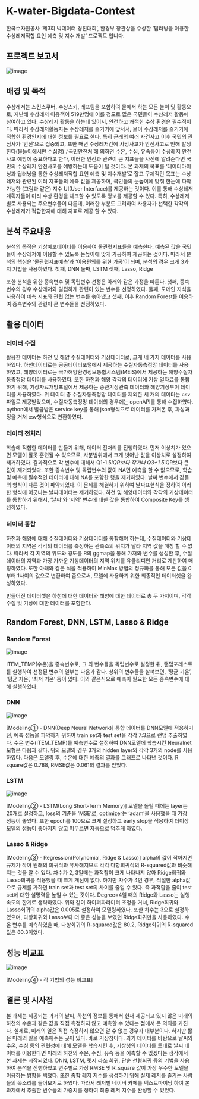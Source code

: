 # K-water-Bigdata-Contest
한국수자원공사  ‘제3회 빅데이터 경진대회’, 환경부 장관상을 수상한 ‘딥러닝을 이용한 수상레저적합 요인 예측 및 지수 개발’ 프로젝트 입니다. 


## 프로젝트 보고서
![image](https://user-images.githubusercontent.com/80387630/121210405-9c7d6a00-c8b6-11eb-88c6-6a8497ebffba.png)

## 배경 및 목적
수상레저는 스킨스쿠버, 수상스키, 레프팅을 포함하여 물에서 하는 모든 놀이 및 활동으로, 지난해 수상레저 이용객이 519만명에 이를 정도로 많은 국민들이 수상레저 활동에 참여하고 있다. 수상레저 활동을 하는데 있어서, 안전하고 쾌적한 수상 환경은 필수적이다. 따라서 수상레저활동자는 수상레저를 즐기기에 앞서서, 물이 수상레저를 즐기기에 적합한 환경인지에 대한 정보를 필요로 한다. 
 특히 근래의 여러 사건사고 이후 국민의 관심사가  ‘안전’으로 집중되고, 또한 매년 수상레저간에 사망사고가 안전사고로 인해 발생한다(물놀이에서만 수십명) .‘국민안전처’에 의하면 수온, 수심, 유속등이 수상레저 안전사고 예방에 중요하다고 한다, 이러한 안전과 관련이 큰 지표들을 사전에 알려준다면 국민의 수상레저 안전사고를 예방하는데 도움이 될 것이다.
 본 과제의 목표를 ‘데이터마이닝과 딥러닝을 통한 수상레저적합 요인 예측 및 지수개발’로 잡고 구체적인 목표는 수상레저와 관련된 여러 지표들의 예측 값을 제공하며, 국민들의 눈높이에 맞춰 한눈에 파악가능한 (그림과 같은) 지수 UI(User Interface)를 제공하는 것이다. 이를 통해 수상레저 계획자들이 미리 수상 환경을 체크할 수 있도록 정보를 제공할 수 있다. 특히, 수상레저별로 사용되는 주요변수들이 다른데, 이러한 부분도 고려하여 사용자가 선택한 각각의 수상레저가 적합한지에 대해 지표로 제공 할 수 있다.

## 분석 주요내용
분석의 목적은 기상예보데이터를 이용하여 물관련지표들을 예측한다. 예측된 값을 국민들이 수상레저에 이용할 수 있도록 눈높이에 맞게 가공하여 제공하는 것이다. 따라서 분석의 핵심은 ‘물관련지표예측’과 ‘이용편의를 위한 가공’이 되며, 분석의 경우 크게 3가지 기법을 사용하였다.
첫째, DNN
둘째, LSTM
셋째, Lasso, Ridge

또한 분석을 위한 종속변수 및 독립변수 선정은 아래와 같은 과정을 따른다.
첫째, 종속변수의 경우 수상레저와 밀접하게 관련이 있는 변수를 선정하였다.
둘째, 도메인 지식을 사용하여 예측 지표와 관련 없는 변수를 솎아냈고
셋째, 이후 Random Forest를 이용하여 종속변수와 관련이 큰 변수들을 선정하였다.

## 활용 데이터
### 데이터 수집 
활용한 데이터는 하천 및 해양 수질데이터와 기상데이터로, 크게 네 가지 데이터를 사용하였다. 하천데이터로는 공공데이터포털에서 제공하는 수질자동측정망 데이터를 사용하였고, 해양데이터로는 국가해양환경정보통합시스템(MEIS)에서 제공하는 해양수질자동측정망 데이터를 사용하였다. 또한 하천과 해양 각각의 데이터에 기상 일자료를 통합하기 위해, 기상자료개방포털에서 제공하는 종관기상관측 데이터와 해양기상부이 데이터를 사용하였다. 위 데이터 중 수질자동측정망 데이터를 제외한 세 개의 데이터는 csv파일로 제공받았으며, 수질자동측정망 데이터의 경우에는 openAPI를 통해 수집하였다. python에서 발급받은 service key를 통해 json형식으로 데이터를 가져온 후, 파싱과정을 거쳐 csv형식으로 변환하였다.
### 데이터 전처리
학습에 적합한 데이터를 만들기 위해, 데이터 전처리를 진행하였다. 먼저 이상치가 있으면 모델이 잘못 훈련될 수 있으므로, 사분범위에서 크게 벗어난 값을 이상치로 설정하여 제거하였다. 결과적으로 각 변수에 대해서 Q1-1.5*IQR보다 작거나 Q3+1.5*IQR보다 큰 값이 제거되었다. 또한 종속변수 및 독립변수의 값이 NA면 예측을 할 수 없으므로, 학습 및 예측에 필수적인 데이터에 대해 NA를 포함한 행을 제거하였다.
날짜 변수에서 값들의 형식이 다른 것이 파악되었다. 이 문제를 해결하기 위하여 날짜표현식을 정하여 이러한 형식에 어긋나는 날짜데이터는 제거하였다. 하천 및 해양데이터와 각각의 기상데이터를 통합하기 위해서, ‘날짜’와 ‘지역’ 변수에 대한 값을 통합하여 Composite Key를 생성하였다.
### 데이터 통합
하천과 해양에 대해 수질데이터와 기상데이터를 통합해야 하는데, 수질데이터와 기상데이터의 지역은 각각의 데이터를 측정하는 관측소의 위치가 달라 지역 값을 매칭 할 수 없다. 따라서 각 지역의 위도와 경도를 R의 ggmap을 통해 가져와 변수를 생성한 후, 수질데이터의 지역과 가장 가까운 기상데이터의 지역 위치를 유클리디안 거리로 계산하여 매칭하였다. 또한 아래와 같은 식을 적용하여 MinMax 방법의 정규화를 통해 모든 값을 0부터 1사이의 값으로 변환하여 줌으로써, 모델에 사용하기 위한 최종적인 데이터셋을 완성하였다. 
 
만들어진 데이터셋은 하천에 대한 데이터와 해양에 대한 데이터로 총 두 가지이며, 각각 수질 및 기상에 대한 데이터를 포함한다.

## Random Forest, DNN, LSTM, Lasso & Ridge
### Random Forest
![image](https://user-images.githubusercontent.com/80387630/121207548-57583880-c8b4-11eb-8eb2-2e9b353a15a3.png)

ITEM_TEMP(수온)을 종속변수로, 그 외 변수들을 독립변수로 설정한 뒤, 랜덤포레스트를 실행하여 선정된 변수의 일부는 다음과 같다. 상위의 변수들을 살펴보면, ‘평균 기온’, ‘평균 지온’, ‘최저 기온’ 등이 있다. 이와 같은식으로 예측이 필요한 모든 종속변수에 대해 실행하였다.
### DNN
![image](https://user-images.githubusercontent.com/80387630/121207703-76ef6100-c8b4-11eb-9569-1158b36ff878.png)

[Modeling① - DNN(Deep Neural Network)] 통합 데이터를 DNN모델에 적용하기 전, 예측 성능을 파악하기 위하여 train set과 test set을 각각 7:3으로 랜덤 추출하였다. 수온 변수(ITEM_TEMP)를 예측변수로 설정하여 DNN모델에 학습시킨 Neuralnet 모형은 다음과 같다.
위의 모델의 경우 3개의 hidden layer와 각각 3개의 node를 사용하였다. 다음은 모델링 후, 수온에 대한 예측의 결과를 그래프로 나타낸 것이다.  R square값은 0.788, RMSE값은 0.061의 결과를 얻었다.
### LSTM
![image](https://user-images.githubusercontent.com/80387630/121207946-a69e6900-c8b4-11eb-9692-392303473e96.png)

[Modeling② - LSTM(Long Short-Term Memory)]
모델을 돌릴 때에는 layer는 20개로 설정하고, loss의 기준을 ‘MSE’로, optimizer는 ‘adam’을 사용했을 때 가장 성능이 좋았다. 또한 epoch를 100으로 크게 설정하고 early stop을 적용하여 더이상 모델의 성능이 좋아지지 않고 머무르면 자동으로 멈추게 하였다.
### Lasso & Ridge
[Modeling③ - Regression(Polynomial, Ridge & Lasso)]
alpha의 값이 작아지면 규제가 작아 원래의 회귀식과 유사해지므로 각각 다항회귀식의 R-squared값과 비슷해지는 것을 알 수 있다. 차수가 2, 3일때는 과적합이 크게 나타나지 않아 Ridge회귀와 Lasso회귀를 적용했을 때 크게 개선이 없다. 하지만 차수가 4인 경우, 적절한 alpha값으로 규제를 가하면 train set과 test set의 차이를 줄일 수 있다. 즉 과적합을 줄여 test set에 대한 설명력을 높일 수 있는 것이다. Degree=4일 때의 Ridge와 Lasso는 실행속도의 한계로 생략하였다. 위와 같이 하이퍼파라미터 조정을 거쳐, Ridge회귀와 Lasso회귀의 alpha값은 0.005로 설정하여 모델링하였다. 또한 차수는 3으로 설정하였으며, 다항회귀와 Lasso보다 더 좋은 성능을 보였던 Ridge회귀만을 사용하였다. 수온 변수를 예측하였을 때, 다항회귀의 R-squared값은 80.2, Ridge회귀의 R-squared값은 80.3이었다. 

## 성능 비교표
![image](https://user-images.githubusercontent.com/80387630/121210204-71931600-c8b6-11eb-8581-09b30cc9a15f.png)

[Modeling④ - 각 기법의 성능 비교표] 


## 결론 및 시사점 
  본 과제는 제공되는 과거의 날씨, 하천의 정보를 통해서 현재 제공되고 있지 않은 미래의 하천의 수온과 같은 값을 직접 측정하지 않고 예측할 수 있다는 점에서 큰 의의를 가진다. 실제로, 미래의 일은 직접 측정하지 않으면 알 수 없는 경우가 대부분이다. 하지만 짧은 미래의 일을 예측해주는 곳이 있다. 바로 기상청이다. 과거 데이터를 바탕으로 날씨와 수온, 수심 등의 관련성에 대해 모델을 학습시킨 후, 기상청의 데이터를 토대로 날씨 데이터를 이용한다면 미래의 하천의 수온, 수심, 유속 등을 예측할 수 있겠다는 생각에서 본 과제는 시작되었다.  DNN, LSTM, 릿지 라쏘 회귀, 단순 선형회귀 등의 기법을 사용하여 분석을 진행하였고 변수별로 가장 RMSE 및 R_square 값이 가장 우수한 모델을 이용하는 방향을 택했다. 또한 종합 레저 지수를 생성하기 위해 실제 레저를 즐기는 사람들의 목소리를 들어보기로 하였다. 따라서 레저별 네이버 카페를 텍스트마이닝 하여 본 과제에서 추출한 변수들의 가중치를 정하여 최종 레저 지수를 완성할 수 있었다. 


